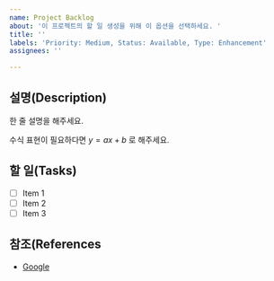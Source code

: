 ```yaml
---
name: Project Backlog
about: '이 프로젝트의 할 일 생성을 위해 이 옵션을 선택하세요. '
title: ''
labels: 'Priority: Medium, Status: Available, Type: Enhancement'
assignees: ''

---
```


## 설명(Description)

한 줄 설명을 해주세요.

수식 표현이 필요하다면 $y=ax+b$ 로 해주세요.

## 할 일(Tasks)

- [ ] Item 1
- [ ] Item 2
- [ ] Item 3

## 참조(References

- [ Google](https://www.google.com)
